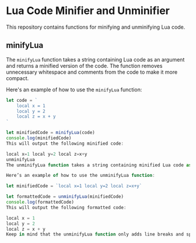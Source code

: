 # Lua Code Minifier and Unminifier

This repository contains functions for minifying and unminifying Lua code.

## minifyLua

The `minifyLua` function takes a string containing Lua code as an argument and returns a minified version of the code. The function removes unnecessary whitespace and comments from the code to make it more compact.

Here's an example of how to use the `minifyLua` function:

```javascript
let code = `
    local x = 1
    local y = 2
    local z = x + y
`

let minifiedCode = minifyLua(code)
console.log(minifiedCode)
This will output the following minified code:

local x=1 local y=2 local z=x+y
unminifyLua
The unminifyLua function takes a string containing minified Lua code as an argument and returns a more readable version of the code. The function adds line breaks and spaces to the code to make it easier to read.

Here’s an example of how to use the unminifyLua function:

let minifiedCode = `local x=1 local y=2 local z=x+y`

let formattedCode = unminifyLua(minifiedCode)
console.log(formattedCode)
This will output the following formatted code:

local x = 1 
local y = 2 
local z = x + y
Keep in mind that the unminifyLua function only adds line breaks and spaces to the code. It does not restore the original indentation or comments.
